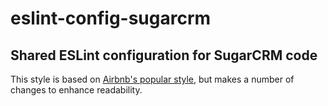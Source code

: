 # eslint-config-sugarcrm

## Shared ESLint configuration for SugarCRM code

This style is based on [Airbnb's popular style](https://github.com/airbnb/javascript),
but makes a number of changes to enhance readability.

